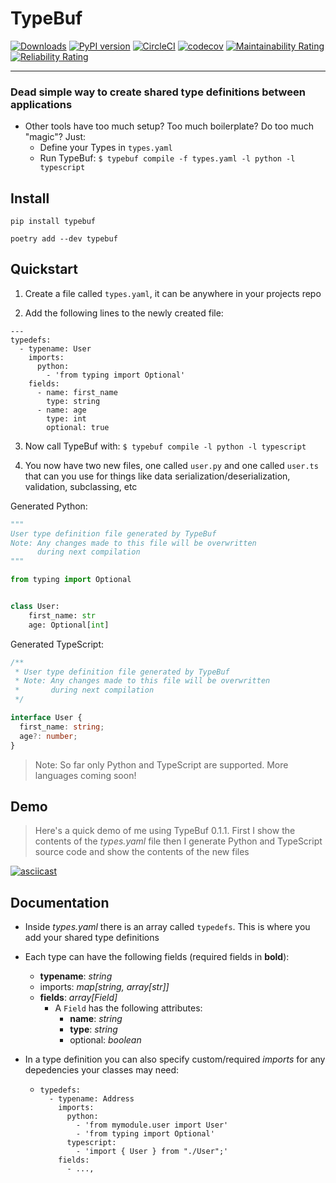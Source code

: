 # TypeBuf

[![Downloads](https://static.pepy.tech/personalized-badge/typebuf?period=total&units=international_system&left_color=grey&right_color=brightgreen&left_text=Installs)](https://pepy.tech/project/typebuf)
[![PyPI version](https://badge.fury.io/py/typebuf.svg)](https://badge.fury.io/py/typebuf)
[![CircleCI](https://circleci.com/gh/shanahanjrs/typebuf/tree/master.svg?style=svg)](https://circleci.com/gh/shanahanjrs/typebuf/tree/master)
[![codecov](https://codecov.io/gh/shanahanjrs/typebuf/branch/master/graph/badge.svg?token=9J1OCNHSZF)](https://codecov.io/gh/shanahanjrs/typebuf)
[![Maintainability Rating](https://sonarcloud.io/api/project_badges/measure?project=shanahanjrs_typebuf&metric=sqale_rating)](https://sonarcloud.io/summary/new_code?id=shanahanjrs_typebuf)
[![Reliability Rating](https://sonarcloud.io/api/project_badges/measure?project=shanahanjrs_typebuf&metric=reliability_rating)](https://sonarcloud.io/summary/new_code?id=shanahanjrs_typebuf)

---

### Dead simple way to create shared type definitions between applications

- Other tools have too much setup? Too much boilerplate? Do too much "magic"? Just:
  - Define your Types in `types.yaml`
  - Run TypeBuf: `$ typebuf compile -f types.yaml -l python -l typescript`

## Install

`pip install typebuf`

`poetry add --dev typebuf`


## Quickstart

1. Create a file called `types.yaml`, it can be anywhere in your projects repo
 

2. Add the following lines to the newly created file:

```
---
typedefs:
  - typename: User
    imports:
      python:
        - 'from typing import Optional'
    fields:
      - name: first_name
        type: string
      - name: age
        type: int
        optional: true
```


3. Now call TypeBuf with: `$ typebuf compile -l python -l typescript`


4. You now have two new files, one called `user.py` and one called `user.ts` that can you use for 
    things like data serialization/deserialization, validation, subclassing, etc

Generated Python:
```python
"""
User type definition file generated by TypeBuf
Note: Any changes made to this file will be overwritten
      during next compilation
"""

from typing import Optional


class User:
    first_name: str
    age: Optional[int]
```

Generated TypeScript:

```typescript
/**
 * User type definition file generated by TypeBuf
 * Note: Any changes made to this file will be overwritten
 *       during next compilation
 */

interface User {
  first_name: string;
  age?: number;
}
```


> Note: So far only Python and TypeScript are supported. More languages coming soon!


## Demo

> Here's a quick demo of me using TypeBuf 0.1.1. First I show the contents of the _types.yaml_ file
> then I generate Python and TypeScript source code and show the contents of the new files

[![asciicast](https://asciinema.org/a/KRGKPMQ1HCd3OtwJbLvHYWUlJ.svg)](https://asciinema.org/a/KRGKPMQ1HCd3OtwJbLvHYWUlJ)


## Documentation

- Inside _types.yaml_ there is an array called `typedefs`. This is where you add your shared type definitions
- Each type can have the following fields (required fields in **bold**):
  - **typename**: _string_
  - imports: _map[string, array[str]]_
  - **fields**: _array[Field]_
    - A `Field` has the following attributes:
      - **name**: _string_
      - **type**: _string_
      - optional: _boolean_

- In a type definition you can also specify custom/required _imports_ for any depedencies your classes may need:
  - ```
    typedefs:
      - typename: Address
        imports:
          python:
            - 'from mymodule.user import User'
            - 'from typing import Optional'
          typescript:
            - 'import { User } from "./User";'
        fields:
          - ...,
    ```
